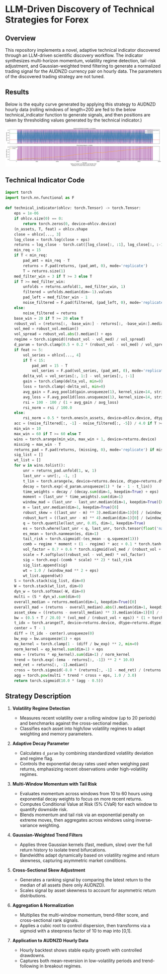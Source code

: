# LLM-Driven Discovery of Technical Strategies for Forex

## Overview

This repository implements a novel, adaptive technical indicator discovered through an LLM-driven scientific discovery workflow. The indicator synthesizes multi-horizon momentum, volatility regime detection, tail-risk adjustment, and Gaussian-weighted trend filtering to generate a normalized trading signal for the AUDNZD currency pair on hourly data. The parameters of the discovered trading strategy are not tuned.

## Results

Below is the equity curve generated by applying this strategy to AUDNZD hourly data (rolling windows of length=200 are fed to the below technical_indicator function to generate signals, and then positions are taken by thresholding values generated by the technical indicator.)

![Strategy Results](strategy_result.png)

## Technical Indicator Code

```python
import torch
import torch.nn.functional as F

def technical_indicator(ohlcv: torch.Tensor) -> torch.Tensor:
    eps = 1e-06
    if ohlcv.size(0) == 0:
        return torch.zeros(0, device=ohlcv.device)
    (n_assets, T, feat) = ohlcv.shape
    close = ohlcv[..., 3]
    log_close = torch.log(close + eps)
    returns = log_close - torch.cat([log_close[:, :1], log_close[:, :-1]], dim=1)
    min_req = 15
    if T < min_req:
        pad_amt = min_req - T
        returns = F.pad(returns, (pad_amt, 0), mode='replicate')
        T = returns.size(1)
    med_filter_win = 3 if T >= 3 else T
    if T >= med_filter_win:
        unfolds = returns.unfold(1, med_filter_win, 1)
        filtered = unfolds.median(dim=-1).values
        pad_left = med_filter_win - 1
        noise_filtered = F.pad(filtered, (pad_left, 0), mode='replicate')
    else:
        noise_filtered = returns
    base_win = 20 if T >= 20 else T
    robust_vol = (returns[:, -base_win:] - returns[:, -base_win:].median(dim=1, keepdim=True)[0]).abs().median(dim=1)[0] / 0.6745 + eps
    vol_med = robust_vol.median()
    vol_spread = robust_vol.abs().median() + eps
    regime = torch.sigmoid((robust_vol - vol_med) / vol_spread)
    d_param = torch.clamp(0.5 + 0.2 * (robust_vol - vol_med) / vol_spread + regime * 0.1, 0.1, 1.0)
    if feat >= 5:
        vol_series = ohlcv[..., 4]
        if T < 15:
            pad_amt = 15 - T
            vol_series = F.pad(vol_series, (pad_amt, 0), mode='replicate')
        delta_vol = vol_series[:, 1:] - vol_series[:, :-1]
        gain = torch.clamp(delta_vol, min=0)
        loss = torch.clamp(-delta_vol, min=0)
        avg_gain = F.avg_pool1d(gain.unsqueeze(1), kernel_size=14, stride=1).squeeze(1)[:, -1]
        avg_loss = F.avg_pool1d(loss.unsqueeze(1), kernel_size=14, stride=1).squeeze(1)[:, -1] + eps
        rsi = 100 - 100 / (1 + avg_gain / avg_loss)
        rsi_norm = rsi / 100.0
    else:
        rsi_norm = 0.5 * torch.ones(n_assets, device=ohlcv.device, dtype=returns.dtype)
    acc = (noise_filtered[:, -1] - noise_filtered[:, -5]) / 4.0 if T >= 5 else noise_filtered[:, -1] - noise_filtered[:, -2]
    min_win = 10
    max_win = 60 if T >= 60 else T
    wins = torch.arange(min_win, max_win + 1, device=returns.device)
    missing = max_win - T
    returns_pad = F.pad(returns, (missing, 0), mode='replicate') if missing > 0 else returns
    sig_list = []
    wt_list = []
    for w in wins.tolist():
        unr = returns_pad.unfold(1, w, 1)
        last_unr = unr[:, -1, :]
        t_lin = torch.arange(w, device=returns.device, dtype=returns.dtype)
        decay = torch.exp(-d_param.unsqueeze(1) * (w - 1 - t_lin))
        time_weights = decay / (decay.sum(dim=1, keepdim=True) + eps)
        moment = (last_unr * time_weights).sum(dim=1)
        window_mad = (last_unr - last_unr.median(dim=1, keepdim=True)[0]).abs().median(dim=1)[0] / 0.6745 + eps
        m = last_unr.median(dim=1, keepdim=True)[0]
        robust_skew = ((last_unr - m) ** 3).median(dim=1)[0] / (window_mad ** 3 + eps)
        robust_kurt = ((last_unr - m) ** 4).median(dim=1)[0] / (window_mad ** 4 + eps) - 3
        q = torch.quantile(last_unr, 0.05, dim=1, keepdim=True)
        es = torch.where(last_unr < q, last_unr, torch.tensor(float('nan'), device=returns.device))
        es_mean = torch.nanmean(es, dim=1)
        tail_risk = torch.sigmoid(-(es_mean - q.squeeze(1)))
        comb = regime * moment + (1 - regime) * acc + 0.1 * torch.tanh(robust_skew) - 0.1 * torch.tanh(robust_kurt) + 0.1 * rsi_norm
        vol_factor = 0.7 + 0.6 * torch.sigmoid(vol_med / (robust_vol + eps))
        scale = F.softplus((robust_vol - vol_med) * vol_factor)
        sig = torch.exp(-(comb * scale) ** 2) * tail_risk
        sig_list.append(sig)
        wt = 1.0 / (window_mad ** 2 + eps)
        wt_list.append(wt)
    S = torch.stack(sig_list, dim=0)
    W = torch.stack(wt_list, dim=0)
    dyn_w = torch.softmax(-W, dim=0)
    multi = (S * dyn_w).sum(dim=0)
    overall_median = returns.median(dim=1, keepdim=True)[0]
    overall_mad = (returns - overall_median).abs().median(dim=1, keepdim=True)[0] / 0.6745 + eps
    asset_skew = ((returns - overall_median) ** 3).median(dim=1)[0] / (overall_mad.squeeze(1) ** 3 + eps)
    bw = (0.5 + T / 20.0) * (vol_med / (robust_vol + eps)) * (1 + torch.abs(asset_skew))
    t_idx = torch.arange(T, device=returns.device, dtype=returns.dtype)
    center = T - 1
    diff = (t_idx - center).unsqueeze(0)
    bw_exp = bw.unsqueeze(1) + eps
    ep_kernel = torch.clamp(1 - (diff / bw_exp) ** 2, min=0)
    norm_kernel = ep_kernel.sum(dim=1) + eps
    ema = (returns * ep_kernel).sum(dim=1) / norm_kernel
    trend = torch.exp(-(ema - returns[:, -1]) ** 2 * 10.0)
    med_ret = returns[:, -1].median()
    cross = torch.sigmoid(-8.0 * (returns[:, -1] - med_ret) / (returns.std(dim=1) + eps))
    agg = torch.pow(multi * trend * cross + eps, 1.0 / 3.0)
    return torch.sigmoid(10.0 * (agg - 0.5))
```

## Strategy Description

1. **Volatility Regime Detection**

   - Measures recent volatility over a rolling window (up to 20 periods) and benchmarks against the cross-sectional median.
   - Classifies each asset into high/low volatility regimes to adapt weighting and memory parameters.

2. **Adaptive Decay Parameter**

   - Calculates `d_param` by combining standardized volatility deviation and regime flag.
   - Controls the exponential decay rates used when weighing past returns, emphasizing recent observations under high-volatility regimes.

3. **Multi-Window Momentum with Tail Risk**

   - Evaluates momentum across windows from 10 to 60 hours using exponential decay weights to focus on more recent returns.
   - Computes Conditional Value at Risk (5% CVaR) for each window to quantify downside risk.
   - Blends momentum and tail risk via an exponential penalty on extreme moves, then aggregates across windows using inverse-variance weighting.

4. **Gaussian-Weighted Trend Filters**

   - Applies three Gaussian kernels (fast, medium, slow) over the full return history to isolate trend bifurcations.
   - Bandwidths adapt dynamically based on volatility regime and return skewness, capturing asymmetric market conditions.

5. **Cross-Sectional Skew Adjustment**

   - Generates a ranking signal by comparing the latest return to the median of all assets (here only AUDNZD).
   - Scales signal by asset skewness to account for asymmetric return distributions.

6. **Aggregation & Normalization**

   - Multiplies the multi-window momentum, trend-filter score, and cross-sectional rank signals.
   - Applies a cubic root to control dispersion, then transforms via a sigmoid with a steepness factor of 10 to map into [0,1].

7. **Application to AUDNZD Hourly Data**

   - Hourly backtest shows stable equity growth with controlled drawdowns.
   - Captures both mean-reversion in low-volatility periods and trend-following in breakout regimes.
